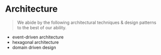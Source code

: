 # Architecture

> We abide by the following architectural techniques & design patterns to the best of our ability.

- event-driven architecture
- hexagonal architecture
- domain driven design
